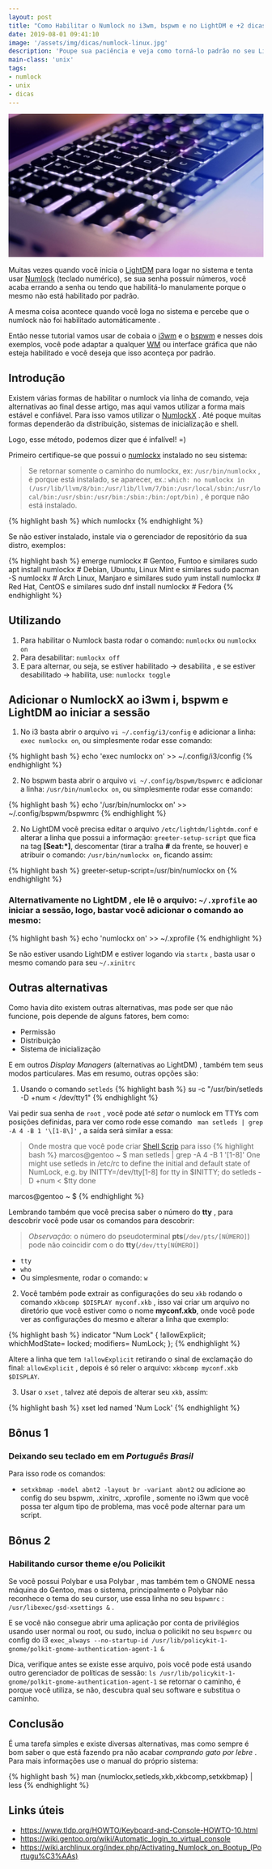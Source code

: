 ```yaml
---
layout: post
title: "Como Habilitar o Numlock no i3wm, bspwm e no LightDM e +2 dicas bônus"
date: 2019-08-01 09:41:10
image: '/assets/img/dicas/numlock-linux.jpg'
description: 'Poupe sua paciência e veja como torná-lo padrão no seu Linux ou Unix-like.'
main-class: 'unix'
tags:
- numlock
- unix
- dicas
---
```


![Numlock](/assets/img/dicas/numlock-linux.jpg "Numlock")

Muitas vezes quando você inicia o [LightDM]() para logar no sistema e tenta usar [Numlock](https://pt.wikipedia.org/wiki/Num_lock) (teclado numérico), se sua senha possuir números, você acaba errando a senha ou tendo que habilitá-lo manulamente porque o mesmo não está habilitado por padrão.

A mesma coisa acontece quando você loga no sistema e percebe que o numlock não foi habilitado automáticamente .

Então nesse tutorial vamos usar de cobaia o [i3wm]() e o [bspwm]() e nesses dois exemplos, você pode adaptar a qualquer [WM]() ou interface gráfica que não esteja habilitado e você deseja que isso aconteça por padrão.

## Introdução

Existem várias formas de habilitar o numlock via linha de comando, veja alternativas ao final desse artigo, mas aqui vamos utilizar a forma mais estável e confiável. Para isso vamos utilizar o [NumlockX]() . Até poque muitas formas dependerão da distribuição, sistemas de inicialização e shell.

Logo, esse método, podemos dizer que é infalível! =)

Primeiro certifique-se que possui o [numlockx]() instalado no seu sistema:

> Se retornar somente o caminho do numlockx, ex: `/usr/bin/numlockx` , é porque está instalado, se aparecer, ex.: `which: no numlockx in (/usr/lib/llvm/8/bin:/usr/lib/llvm/7/bin:/usr/local/sbin:/usr/local/bin:/usr/sbin:/usr/bin:/sbin:/bin:/opt/bin)` , é porque não está instalado.

{% highlight bash %}
which numlockx
{% endhighlight %}

Se não estiver instalado, instale via o gerenciador de repositório da sua distro, exemplos:

{% highlight bash %}
emerge numlockx # Gentoo, Funtoo e similares
sudo apt install numlockx # Debian, Ubuntu, Linux Mint e similares
sudo pacman -S numlockx # Arch Linux, Manjaro e similares
sudo yum install numlockx # Red Hat, CentOS e similares
sudo dnf install numlockx # Fedora
{% endhighlight %}

## Utilizando

1. Para habilitar o Numlock basta rodar o comando: `numlockx` ou `numlockx on`
2. Para desabilitar: `numlockx off`
3. E para alternar, ou seja, se estiver habilitado → desabilita , e se estiver desabilitado → habilita, use: `numlockx toggle`

## Adicionar o NumlockX ao i3wm i, bspwm  e LightDM ao iniciar a sessão

1. No i3 basta abrir o arquivo `vi ~/.config/i3/config` e adicionar a linha: `exec numlockx on`, ou simplesmente rodar esse comando:

{% highlight bash %}
echo 'exec numlockx on' >> ~/.config/i3/config
{% endhighlight %}

2. No bspwm basta abrir o arquivo `vi ~/.config/bspwm/bspwmrc` e adicionar a linha: `/usr/bin/numlockx on`, ou simplesmente rodar esse comando:

{% highlight bash %}
echo '/usr/bin/numlockx on' >> ~/.config/bspwm/bspwmrc
{% endhighlight %}

2. No LightDM você precisa editar o arquivo `/etc/lightdm/lightdm.conf` e alterar a linha que possui a informação: `greeter-setup-script` que fica na tag **[Seat:*]**, descomentar (tirar a tralha **#** da frente, se houver) e atribuir o comando: `/usr/bin/numlockx on`, ficando assim:

{% highlight bash %}
greeter-setup-script=/usr/bin/numlockx on
{% endhighlight %}

<script async src="https://pagead2.googlesyndication.com/pagead/js/adsbygoogle.js"></script>
<!-- Informat -->
<ins class="adsbygoogle"
     style="display:block"
     data-ad-client="ca-pub-2838251107855362"
     data-ad-slot="2327980059"
     data-ad-format="auto"
     data-full-width-responsive="true"></ins>
<script>
(adsbygoogle = window.adsbygoogle || []).push({});
</script>

### Alternativamente no LightDM , ele lê o arquivo: `~/.xprofile` ao iniciar a sessão, logo, bastar você adicionar o comando ao mesmo:

{% highlight bash %}
echo 'numlockx on' >> ~/.xprofile
{% endhighlight %}

Se não estiver usando LightDM e estiver logando via `startx` , basta usar o mesmo comando para seu `~/.xinitrc`

## Outras alternativas

Como havia dito existem outras alternativas, mas pode ser que não funcione, pois depende de alguns fatores, bem como:
- Permissão
- Distribuição
- Sistema de inicialização

E em outros *Display Managers* (alternativas ao LightDM) , também tem seus modos particulares. Mas em resumo, outras opções são:

1. Usando o comando `setleds`
{% highlight bash %}
su -c "/usr/bin/setleds -D +num < /dev/tty1"
{% endhighlight %}

Vai pedir sua senha de `root` , você pode até *setar* o numlock em TTYs com posições definidas, para ver como rode esse comando ` man setleds | grep -A 4 -B 1 '\[1-8\]'` , a saída será similar a essa:
> Onde mostra que você pode criar [Shell Scrip]() para isso
{% highlight bash %}
marcos@gentoo ~ $ man setleds | grep -A 4 -B 1 '\[1-8\]'
       One might use setleds in /etc/rc to define the initial and default state of NumLock, e.g. by
            INITTY=/dev/tty[1-8]
            for tty in $INITTY; do
                 setleds -D +num < $tty
            done

marcos@gentoo ~ $ 
{% endhighlight %}

Lembrando também que você precisa saber o número do **tty** , para descobrir você pode usar os comandos para descobrir:
> *Observação*: o número do pseudoterminal **pts**(`/dev/pts/[NÚMERO]`) pode não coincidir com o do **tty**(`/dev/tty[NÚMERO]`)
- `tty`
- `who`
- Ou simplesmente, rodar o comando: `w`

2. Você também pode extrair as configurações do seu `xkb` rodando o comando `xkbcomp $DISPLAY myconf.xkb` , isso vai criar um arquivo no diretório que você estiver como o nome **myconf.xkb**, onde você pode ver as configurações do mesmo e alterar a linha que exemplo:

{% highlight bash %}
indicator "Num Lock" {
	!allowExplicit;
	whichModState= locked;
	modifiers= NumLock;
};
{% endhighlight %}

Altere a linha que tem `!allowExplicit` retirando o sinal de exclamação do final: `allowExplicit` , depois é só reler o arquivo: `xkbcomp myconf.xkb $DISPLAY`.

3. Usar o `xset` , talvez até depois de alterar seu `xkb`, assim:

{% highlight bash %}
xset led named 'Num Lock'
{% endhighlight %}

<script async src="https://pagead2.googlesyndication.com/pagead/js/adsbygoogle.js"></script>
<!-- Informat -->
<ins class="adsbygoogle"
     style="display:block"
     data-ad-client="ca-pub-2838251107855362"
     data-ad-slot="2327980059"
     data-ad-format="auto"
     data-full-width-responsive="true"></ins>
<script>
(adsbygoogle = window.adsbygoogle || []).push({});
</script>

## Bônus 1
### Deixando seu teclado em em *Português Brasil*

Para isso rode os comandos:

- `setxkbmap -model abnt2 -layout br -variant abnt2` ou adicione ao config do seu bspwm, .xinitrc, .xprofile , somente no i3wm que você possa ter algum tipo de problema, mas você pode alternar para um script.

## Bônus 2
### Habilitando cursor theme e/ou Policikit

Se você possui Polybar e usa Polybar , mas também tem o GNOME nessa máquina do Gentoo, mas o sistema, principalmente o Polybar não reconhece o tema do seu cursor, use essa linha no seu `bspwmrc` : `/usr/libexec/gsd-xsettings &` .

E se você não consegue abrir uma aplicação por conta de privilégios usando user normal ou root, ou sudo, inclua o policikit no seu `bspwmrc` ou config do i3 `exec_always --no-startup-id /usr/lib/policykit-1-gnome/polkit-gnome-authentication-agent-1 &`

Dica, verifique antes se existe esse arquivo, pois você pode está usando outro gerenciador de políticas de sessão: `ls /usr/lib/policykit-1-gnome/polkit-gnome-authentication-agent-1` se retornar o caminho, é porque você utiliza, se não, descubra qual seu software e substitua o caminho.

## Conclusão

É uma tarefa simples e existe diversas alternativas, mas como sempre é bom saber o que está fazendo pra não acabar *comprando gato por lebre* . Para mais informações use o manual do próprio sistema:

{% highlight bash %}
man {numlockx,setleds,xkb,xkbcomp,setxkbmap} | less
{% endhighlight %}

## Links úteis

+ <https://www.tldp.org/HOWTO/Keyboard-and-Console-HOWTO-10.html>
+ <https://wiki.gentoo.org/wiki/Automatic_login_to_virtual_console>
+ <https://wiki.archlinux.org/index.php/Activating_Numlock_on_Bootup_(Portugu%C3%AAs)>
